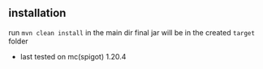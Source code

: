 ## installation
run `mvn clean install` in the main dir
final jar will be in the created `target` folder

* last tested on mc(spigot) 1.20.4
